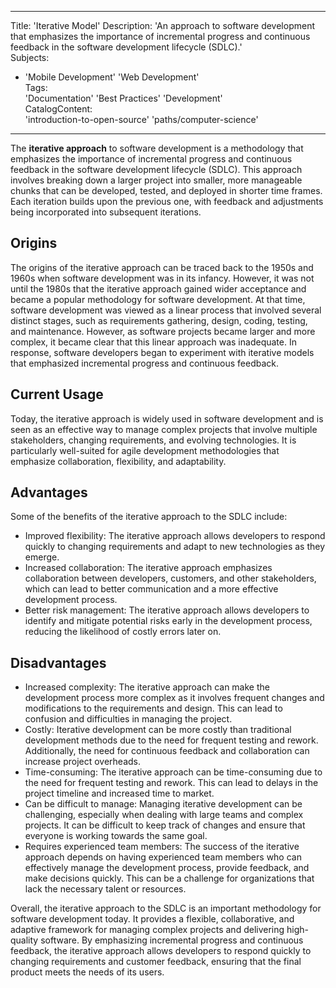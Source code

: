  ---
Title: 'Iterative Model'
Description: 'An approach to software development that emphasizes the importance of incremental progress and continuous feedback in the software development lifecycle (SDLC).'  
Subjects:  
 - 'Mobile Development'
'Web Development'  
 Tags:  
 'Documentation'
 'Best Practices'
 'Development'  
CatalogContent:  
'introduction-to-open-source'
'paths/computer-science'
---

The **iterative approach** to software development is a methodology that emphasizes the importance of incremental progress and continuous feedback in the software development lifecycle (SDLC). This approach involves breaking down a larger project into smaller, more manageable chunks that can be developed, tested, and deployed in shorter time frames. Each iteration builds upon the previous one, with feedback and adjustments being incorporated into subsequent iterations.

## Origins  

The origins of the iterative approach can be traced back to the 1950s and 1960s when software development was in its infancy. However, it was not until the 1980s that the iterative approach gained wider acceptance and became a popular methodology for software development. At that time, software development was viewed as a linear process that involved several distinct stages, such as requirements gathering, design, coding, testing, and maintenance. However, as software projects became larger and more complex, it became clear that this linear approach was inadequate. In response, software developers began to experiment with iterative models that emphasized incremental progress and continuous feedback. 
  
## Current Usage  

Today, the iterative approach is widely used in software development and is seen as an effective way to manage complex projects that involve multiple stakeholders, changing requirements, and evolving technologies. It is particularly well-suited for agile development methodologies that emphasize collaboration, flexibility, and adaptability.
  
## Advantages  
  
Some of the benefits of the iterative approach to the SDLC include:

- Improved flexibility: The iterative approach allows developers to respond quickly to changing requirements and adapt to new technologies as they emerge.
- Increased collaboration: The iterative approach emphasizes collaboration between developers, customers, and other stakeholders, which can lead to better communication and a more effective development process.
- Better risk management: The iterative approach allows developers to identify and mitigate potential risks early in the development process, reducing the likelihood of costly errors later on.
  
## Disadvantages
  
- Increased complexity: The iterative approach can make the development process more complex as it involves frequent changes and modifications to the requirements and design. This can lead to confusion and difficulties in managing the project.
- Costly: Iterative development can be more costly than traditional development methods due to the need for frequent testing and rework. Additionally, the need for continuous feedback and collaboration can increase project overheads.
- Time-consuming: The iterative approach can be time-consuming due to the need for frequent testing and rework. This can lead to delays in the project timeline and increased time to market.
- Can be difficult to manage: Managing iterative development can be challenging, especially when dealing with large teams and complex projects. It can be difficult to keep track of changes and ensure that everyone is working towards the same goal.
- Requires experienced team members: The success of the iterative approach depends on having experienced team members who can effectively manage the development process, provide feedback, and make decisions quickly. This can be a challenge for organizations that lack the necessary talent or resources.

Overall, the iterative approach to the SDLC is an important methodology for software development today. It provides a flexible, collaborative, and adaptive framework for managing complex projects and delivering high-quality software. By emphasizing incremental progress and continuous feedback, the iterative approach allows developers to respond quickly to changing requirements and customer feedback, ensuring that the final product meets the needs of its users.
